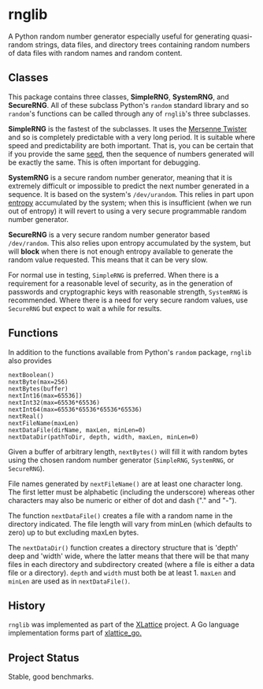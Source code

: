<h1 class="libTop">rnglib</h1>

A Python random number generator especially useful for generating 
quasi-random strings, data files, and directory trees containing
random numbers of data files with random names and random content.

## Classes

This package contains three classes, **SimpleRNG**, **SystemRNG**, 
and **SecureRNG**.  All of these subclass Python's `random` standard 
library and so `random`'s functions can be called through any
of `rnglib`'s three subclasses.

**SimpleRNG** is the fastest of the subclasses.  It uses the 
[Mersenne Twister](https://en.wikipedia.org/wiki-Mersenne_Twister)
and so is completely predictable with a very long period.
It is suitable where speed and predictability are both important.
That is, you can be certain that if you provide the same 
[seed](https://en.wikipedia.org/wiki/Random_seed),
then the sequence of numbers generated will be exactly the same.  This is
often important for debugging.

**SystemRNG** is a secure random number generator, meaning that it is
extremely difficult or impossible to predict the next number 
generated in a sequence.  It is based on the system's `/dev/urandom`.
This relies in part upon 
[entropy](https://en.wikipedia.org/wiki/Entropy (Computing))
accumulated by the system; when 
this is insufficient (when we run out of entropy) it will revert to using 
a very secure programmable random number generator.

**SecureRNG** is a very secure random number generator based  
`/dev/random`.  This also relies upon entropy accumulated by the
system, but will **block** when there is not enough entropy available
to generate the random value requested.  This means that it can be
very slow.

For normal use in testing, `SimpleRNG` is preferred.  When there is
a requirement for a reasonable level of security, as in the 
generation of passwords and cryptographic keys with reasonable 
strength, `SystemRNG` is recommended.  Where there is a need for 
very secure random values, use `SecureRNG` but expect to wait a 
while for results.

## Functions

In addition to the functions available from Python's `random` package,
`rnglib` also provides

	nextBoolean()
	nextByte(max=256)
	nextBytes(buffer)
	nextInt16(max=65536])
	nextInt32(max=65536*65536)
	nextInt64(max=65536*65536*65536*65536)
	nextReal()
	nextFileName(maxLen)
	nextDataFile(dirName, maxLen, minLen=0)
	nextDataDir(pathToDir, depth, width, maxLen, minLen=0)

Given a buffer of arbitrary length, `nextBytes()` will fill it with random
bytes using the chosen random number generator (`SimpleRNG`, `SystemRNG`, 
or `SecureRNG`).

File names generated by `nextFileName()` are at least one character long.  
The first letter must be alphabetic (including the underscore) 
whereas other characters may also be numeric or either of dot and dash
("." and "-").

The function `nextDataFile()` creates a file with a random name in the
directory indicated.  The file length will vary from minLen (which 
defaults to zero) up to but excluding maxLen bytes.

The `nextDataDir()` function creates a directory structure that is
'depth' deep and 'width' wide, where the latter means that there 
will be that many files in each directory and subdirectory created
(where a file is either a data file or a directory). `depth` and
`width` must both be at least 1.  `maxLen` and `minLen` are used as in
`nextDataFile()`.

## History

`rnglib` was implemented as part of the 
[XLattice](http://www.xlattice.org) 
project.  A Go language implementation forms part of 
[xlattice_go.](https://gibhub.com/jddixon/xlattice_go)

## Project Status

Stable, good benchmarks.

